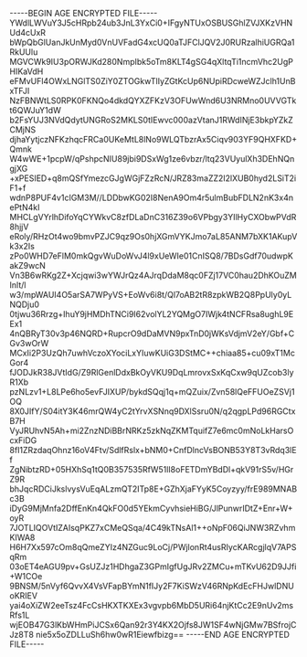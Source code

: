 -----BEGIN AGE ENCRYPTED FILE-----
YWdlLWVuY3J5cHRpb24ub3JnL3YxCi0+IFgyNTUxOSBUSGhlZVJXKzVHNUd4cUxR
bWpQbGlUanJkUnMyd0VnUVFadG4xcUQ0aTJFClJQV2J0RURzalhiUGRQa1RkUUlu
MGVCWk9IU3pORWJKd280NmpIbk5oTm8KLT4gSG4qXltqTi1ncmVhc2UgPHIKaVdH
eFMvUFl4OWxLNGlTS0ZiY0ZTOGkwTlIyZGtKcUp6NUpiRDcweWZJclh1UnBxTFJI
NzFBNWtLS0RPK0FKNQo4dkdQYXZFKzV3OFUwWnd6U3NRMno0UVVGTkt6QWJuY1dW
b2FsYUJ3NVdQdytUNGRoS2MKLS0tIEwvc000azVtanJ1RWdINjE3bkpYZkZCMjNS
djhaYytjczNFKzhqcFRCa0UKeMtL8lNo9WLQTbzrAx5Ciqv903YF9QHXFKD+Qmnk
W4wWE+1pcpW/qPshpcNIU89jbi9DSxWg1ze6vbzr/ltq23VUyulXh3DEhNQngjXG
+xPESIED+q8mQSfYmezcGJgWGjFZzRcN/JRZ83maZZ2I2lXUB0hyd2LSiT2iF1+f
wdnP8PUF4v1cIGM3M//LDDbwKG02I8NenA9Om4r5ulmBubFDLN2nK3x4nePtN4kI
MHCLgVYrlhDifoYqCYWkvC8zfDLaDnC316Z39o6VPbgy3YIlHyCXObwPVdR8hjjV
eRoly/RHzOt4wo9bmvPZJC9qz9Os0hjXGmVYKJmo7aL85ANM7bXK1AKupVk3x2Is
zPo0WHD7eFlM0mkQgvWuDoWvJ4l9xUeWIe01CnISQ8/7BDsGdf70udwpKakZ9wcN
Vn3B6wRKg2Z+Xcjqwi3wYWJrQz4AJrqDdaM8qc0FZj17VC0hau2DhKOuZMInlt/l
w3/mpWAUI4O5arSA7WPyVS+EoWv6i8t/Ql7oAB2tR8zpkWB2Q8PpUly0yLNQDju0
0tjwu36Rrzg+IhuY9jHMDhTNCi9I62volYL2YQMgO7IWjk4tNCFRsa8ughL9EEx1
4nQBRyT30v3p46NQRD+RupcrO9dDaMVN9pxTnD0jWKsVdjmV2eY/Gbf+CGv3wOrW
MCxIi2P3UzQh7uwhVczoXYociLxYIuwKUiG3DStMC++chiaa85+cu09xT1McGor4
fJODJkR38JVtIdG/Z9RlGenlDdxBkOyVKU9DqLmrovxSxKqCxw9qUZcob3lyR1Xb
pzNLzv1+L8LPe6ho5evFJIXUP/bykdSQqj1q+mQZuix/Zvn58lQeFFUOeZSVj1OQ
8X0JIfY/S04itY3K46mrQW4yC2tYrvXSNnq9DXlSsru0N/q2qgpLPd96RGCtxB7H
VyJRUhvN5Ah+mi2ZnzNDiBBrNRKz5zkNqZKMTquifZ7e6mc0mNoLkHarsOcxFiDG
8fI1ZRzdaqOhnz16oV4Ftv/SdlfRslx+bNM0+CnfDlncVsBONB53Y8T3vRdq3lEf
ZgNibtzRD+05HXhSq1tQ0B357535RfW51lI8oFETDmYBdDl+qkV91rS5v/HGrZ9R
bhJqcRDCiJkslvysVuEqALzmQT2ITp8E+GZhXjaFYyK5Coyzyy/frE989MNABc3B
iDyG9MjMnfa2DffEnKn4QkFO0d5YEkmCyvhsieHiBG/JlPunwrIDtZ+Enr+W+oyR
7JOTLIQOVtIZAIsqPKZ7xCMeQSqa/4C49kTNsAl1++oNpF06QiJNW3RZvhmKIWA8
H6H7Xx597cOm8qQmeZYIz4NZGuc9LoCj/PWjlonRt4usRIycKARcgjlqV7APSqRm
03oET4eAGU9pv+GsUZJz1HDhgaZ3GPmIgfUgJRv2ZMCu+mTKvU62D9JJfi+W1COe
9BNSM/5nVyf6QvvX4VsVFapBYmN1fIJy2F7KiSWzV46RNpKdEcFHJwlDNUoKRIEV
yai4oXiZW2eeTsz4FcCsHKXTKXEx3vgvpb6MbD5URi64njKtCc2E9nUv2msRfs1L
wjEOB47G3lKbWHmPiJCSx6Qan92r3Y4KX2Ojfs8JW1SF4wNjGMw7BSfrojCJz8T8
nie5x5oZDLLuSh6hw0wR1Eiewfbizg==
-----END AGE ENCRYPTED FILE-----
